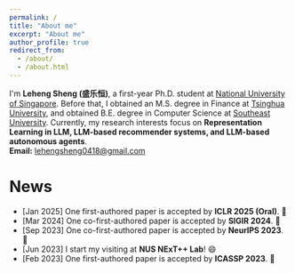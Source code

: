 ```yaml
---
permalink: /
title: "About me"
excerpt: "About me"
author_profile: true
redirect_from: 
  - /about/
  - /about.html
---
```


<!-- I'm **Leheng Sheng (盛乐恒)**, a second year M.S. student at <a href="https://www.tsinghua.edu.cn/en/">Tsinghua University</a>, majoring in Fintech. Before that, I obtained the B.S. degree in Computer Science at <a href="https://www.seu.edu.cn/english/main.htm">Southeast University</a>. Currently, my research interests focus on **LLM-based Autonomous Agents, Recommender Systems, and Fintech**.  
**Email:** lehengsheng0418@gmail.com -->

I'm **Leheng Sheng (盛乐恒)**, a first-year Ph.D. student at <a href="https://nus.edu.sg/"> National University of Singapore</a>. Before that, I obtained an M.S. degree in Finance at <a href="https://www.tsinghua.edu.cn/en/">Tsinghua University</a>, and obtained B.E. degree in Computer Science at <a href="https://www.seu.edu.cn/english/main.htm">Southeast University</a>. Currently, my research interests focus on **Representation Learning in LLM, LLM-based recommender systems, and LLM-based autonomous agents**.  
**Email:** lehengsheng0418@gmail.com

# News
- [Jan 2025] One first-authored paper is accepted by **ICLR 2025 (Oral)**. 🎉
- [Mar 2024] One co-first-authored paper is accepted by **SIGIR 2024**. 🎉
- [Sep 2023] One co-first-authored paper is accepted by **NeurIPS 2023**. 🎉
- [Jun 2023] I start my visiting at **NUS NExT++ Lab**! 😄
- [Feb 2023] One first-authored paper is accepted by **ICASSP 2023**. 🎉


<br><br><br>

<script type='text/javascript' id='clustrmaps' src='//cdn.clustrmaps.com/map_v2.js?cl=ffffff&w=300&t=tt&d=KQq7wmoOFK01AWtI-EgkopWeIANNwkKygR72ToCU_YU&co=2d90ad&cmo=e27b7b&cmn=ff9600'></script>
<!-- {% include base_path %} -->

